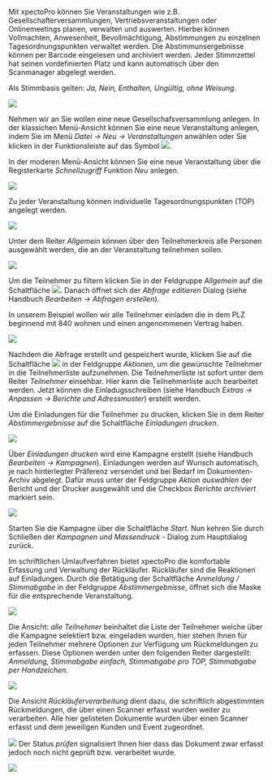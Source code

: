Mit xpectoPro können Sie Veranstaltungen wie z.B.  Gesellschafterversammlungen, Vertriebsveranstaltungen oder Onlinemeetings planen, verwalten und auswerten. 
Hierbei können Vollmachten, Anwesenheit, Bevollmächtigung, Abstimmungen zu einzelnen Tagesordnungspunkten verwaltet werden. Die Abstimmunsergebnisse können per Barcode eingelesen und archiviert werden. Jeder Stimmzettel hat seinen vordefinierten Platz und kann automatisch über den Scanmanager abgelegt werden.

Als Stimmbasis gelten: *Ja, Nein, Enthalten, Ungültig, ohne Weisung*.

![](http://xpecto.github.io/docs/img/img_1461314474687.png)

Nehmen wir an Sie wollen eine neue Gesellschafsversammlung anlegen. 
In der klassichen Menü-Ansicht können Sie eine neue Veranstaltung anlegen, indem Sie  im Menü *Datei → Neu → Veranstaltungen* anwählen oder Sie klicken in der Funktionsleiste auf das Symbol ![](http://xpecto.github.io/docs/img/img_1461313282979.png). 

In der moderen Menü-Ansicht können Sie eine neue Veranstaltung über die Registerkarte *Schnellzugriff* Funktion *Neu* anlegen.

![](http://xpecto.github.io/docs/img/img_1461314296087.png)

 Zu jeder Veranstaltung können individuelle Tagesordnungspunkten (TOP) angelegt werden. 

![](http://xpecto.github.io/docs/xpecto/Datei/Neu/Veranstaltungen/TOP_neu.png)

Unter dem Reiter *Allgemein* können über den Teilnehmerkreis alle Personen ausgewählt werden, die an der Veranstaltung teilnehmen sollen. 

![](http://xpecto.github.io/docs/img/img_1461314600710.png)

Um die Teilnehmer zu filtern klicken Sie in der Feldgruppe *Allgemein* auf die Schaltfläche ![](http://xpecto.github.io/docs/img/img_1461319360655.png). Danach öffnet sich der *Abfrage editieren* Dialog (siehe Handbuch *Bearbeiten → Abfragen erstellen*). 

In unserem Beispiel wollen wir alle Teilnehmer einladen die in dem PLZ beginnend mit 840 wohnen und einen angenommenen Vertrag haben.

![](http://xpecto.github.io/docs/xpecto/Datei/Neu/Veranstaltungen/Abfragen_und_Listen.png)

Nachdem die Abfrage erstellt und gespeichert wurde, klicken Sie auf die Schaltfläche ![](http://xpecto.github.io/docs/img/img_1461319694044.png) in der Feldgruppe *Aktionen*, um die gewünschte Teilnehmer in die Teilnehmerliste aufzunehmen. 
Die Teilnehmerliste ist sofort unter dem Reiter *Teilnehmer* einsehbar. Hier kann die Teilnehmerliste auch bearbeitet werden. 
Jetzt können die Einladugsschreiben (siehe Handbuch *Extras → Anpassen → Berichte und Adressmuster*) erstellt werden.

Um die Einladungen für die Teilnehmer zu drucken, klicken Sie in dem Reiter *Abstimmergebnisse* auf die  Schaltfläche *Einladungen drucken*.

![](http://xpecto.github.io/docs/xpecto/Datei/Neu/Veranstaltungen/Abstimmergebnisse_Einladungen_drucken.png)

Über *Einladungen drucken* wird eine Kampagne erstellt (siehe Handbuch *Bearbeiten → Kampagnen*). Einladungen werden auf Wunsch automatisch, je nach hinterlegter Präferenz versendet und bei Bedarf im Dokumenten-Archiv abgelegt. Dafür muss unter der Feldgruppe *Aktion auswählen* der Bericht und der Drucker ausgewählt und die Checkbox *Berichte archiviert* markiert sein.

![](http://xpecto.github.io/docs/xpecto/Datei/Neu/Veranstaltungen/Kampagnen_und_Massendruck.png)

Starten Sie die Kampagne über die Schaltfläche *Start*. Nun kehren Sie durch Schließen der *Kampagnen und Massendruck* - Dialog zum Hauptdialog zurück.

Im schriftlichen Umlaufverfahren bietet xpectoPro die komfortable Erfassung  und Verwaltung der Rückläufer. Rückläufer sind die Reaktionen auf Einladungen. Durch die Betätigung der Schaltfläche *Anmeldung / Stimmabgabe* in der Feldgruppe *Abstimmergebnisse*, öffnet sich die Maske für die entsprechende Veranstaltung. 

![](http://xpecto.github.io/docs/xpecto/Datei/Neu/Veranstaltungen/Abstimmergebnisse_Anmeldung_Stimmabgabe.png)

Die Ansicht: *alle Teilnehmer* beinhaltet die Liste der Teilnehmer welche über die Kampagne selektiert bzw. eingeladen wurden, hier stehen Ihnen für jeden Teilnehmer mehrere Optionen zur Verfügung um Rückmeldungen zu erfassen. Diese Optionen werden unter den folgenden Reiter dargestellt: *Anmeldung, Stimmabgabe einfach, Stimmabgabe pro TOP, Stimmabgabe per Handzeichen*.

![](http://xpecto.github.io/docs/xpecto/Datei/Neu/Veranstaltungen/Anmeldung_Stimmabgabe_1.png)

Die Ansicht *Rückläuferverarbeitung* dient dazu, die schriftlich abgestimmten Rückmeldungen, die über einen  Scanner erfasst wurden weiter zu verarbeiten. Alle hier gelisteten Dokumente wurden über einen Scanner erfasst und dem jeweiligen Kunden und Event zugeordnet. 

![](http://xpecto.github.io/docs/xpecto/Grafiken/gr_gluehbirne.jpg)
Der Status *prüfen* signalisiert Ihnen hier dass das Dokument zwar erfasst jedoch noch nicht geprüft bzw. verarbeitet wurde.

![](http://xpecto.github.io/docs/xpecto/Datei/Neu/Veranstaltungen/Ruecklauferverarbeitung.png)


								 									 




